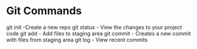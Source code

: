 # Git Commands

git init -Create a new repo
git status - View the changes to your project code
git add - Add files to staging area
git commit - Creates a new commit with files from staging area
git log - View recent commits